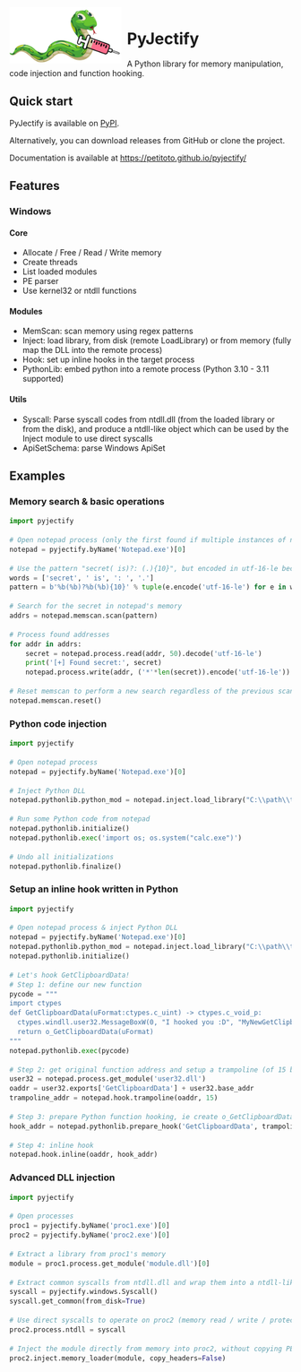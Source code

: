 <img height="100" align="left" style="float: left; margin: 0 10px 0 0;" alt="PyJectify logo" src="https://raw.githubusercontent.com/Petitoto/pyjectify/main/pyjectify.png" href="#">

# PyJectify
A Python library for memory manipulation, code injection and function hooking.


## Quick start
PyJectify is available on [PyPI](https://pypi.org/project/pyjectify/).

Alternatively, you can download releases from GitHub or clone the project.

Documentation is available at https://petitoto.github.io/pyjectify/


## Features
### Windows
#### Core
- Allocate / Free / Read / Write memory
- Create threads
- List loaded modules
- PE parser
- Use kernel32 or ntdll functions

#### Modules
- MemScan: scan memory using regex patterns
- Inject: load library, from disk (remote LoadLibrary) or from memory (fully map the DLL into the remote process)
- Hook: set up inline hooks in the target process
- PythonLib: embed python into a remote process (Python 3.10 - 3.11 supported)

#### Utils
- Syscall: Parse syscall codes from ntdll.dll (from the loaded library or from the disk), and produce a ntdll-like object which can be used by the Inject module to use direct syscalls
- ApiSetSchema: parse Windows ApiSet


## Examples

### Memory search & basic operations
```python
import pyjectify

# Open notepad process (only the first found if multiple instances of notepad are running)
notepad = pyjectify.byName('Notepad.exe')[0]

# Use the pattern "secret( is)?: (.){10}", but encoded in utf-16-le because Notepad uses wchar_t
words = ['secret', ' is', ': ', '.']
pattern = b'%b(%b)?%b(%b){10}' % tuple(e.encode('utf-16-le') for e in words)

# Search for the secret in notepad's memory
addrs = notepad.memscan.scan(pattern)

# Process found addresses
for addr in addrs:
    secret = notepad.process.read(addr, 50).decode('utf-16-le')
    print('[+] Found secret:', secret)
    notepad.process.write(addr, ('*'*len(secret)).encode('utf-16-le')) # let's hide the secret!

# Reset memscan to perform a new search regardless of the previous scan
notepad.memscan.reset()
```

### Python code injection
```python
import pyjectify

# Open notepad process
notepad = pyjectify.byName('Notepad.exe')[0]

# Inject Python DLL
notepad.pythonlib.python_mod = notepad.inject.load_library("C:\\path\\to\\python-embed\\python311.dll")

# Run some Python code from notepad
notepad.pythonlib.initialize()
notepad.pythonlib.exec('import os; os.system("calc.exe")')

# Undo all initializations
notepad.pythonlib.finalize()
```

### Setup an inline hook written in Python
```python
import pyjectify

# Open notepad process & inject Python DLL
notepad = pyjectify.byName('Notepad.exe')[0]
notepad.pythonlib.python_mod = notepad.inject.load_library("C:\\path\\to\\python-embed\\python311.dll")
notepad.pythonlib.initialize()

# Let's hook GetClipboardData!
# Step 1: define our new function
pycode = """
import ctypes
def GetClipboardData(uFormat:ctypes.c_uint) -> ctypes.c_void_p:
  ctypes.windll.user32.MessageBoxW(0, "I hooked you :D", "MyNewGetClipboardData", 0)
  return o_GetClipboardData(uFormat)
"""
notepad.pythonlib.exec(pycode)

# Step 2: get original function address and setup a trampoline (of 15 bytes size)
user32 = notepad.process.get_module('user32.dll')
oaddr = user32.exports['GetClipboardData'] + user32.base_addr
trampoline_addr = notepad.hook.trampoline(oaddr, 15)

# Step 3: prepare Python function hooking, ie create o_GetClipboardData and get ou Python GetClipboardData address
hook_addr = notepad.pythonlib.prepare_hook('GetClipboardData', trampoline_addr)

# Step 4: inline hook
notepad.hook.inline(oaddr, hook_addr)
```

### Advanced DLL injection
```python
import pyjectify

# Open processes
proc1 = pyjectify.byName('proc1.exe')[0]
proc2 = pyjectify.byName('proc2.exe')[0]

# Extract a library from proc1's memory
module = proc1.process.get_module('module.dll')[0]

# Extract common syscalls from ntdll.dll and wrap them into a ntdll-like object
syscall = pyjectify.windows.Syscall()
syscall.get_common(from_disk=True)

# Use direct syscalls to operate on proc2 (memory read / write / protect, thread creation...)
proc2.process.ntdll = syscall

# Inject the module directly from memory into proc2, without copying PE headers
proc2.inject.memory_loader(module, copy_headers=False)
```
